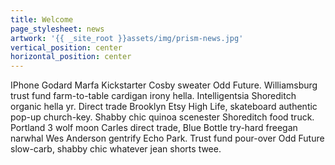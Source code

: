```yaml
---
title: Welcome
page_stylesheet: news
artwork: '{{ _site_root }}assets/img/prism-news.jpg'
vertical_position: center
horizontal_position: center
---
```

IPhone Godard Marfa Kickstarter Cosby sweater Odd Future. Williamsburg trust fund farm-to-table cardigan irony hella. Intelligentsia Shoreditch organic hella yr. Direct trade Brooklyn Etsy High Life, skateboard authentic pop-up church-key. Shabby chic quinoa scenester Shoreditch food truck. Portland 3 wolf moon Carles direct trade, Blue Bottle try-hard freegan narwhal Wes Anderson gentrify Echo Park. Trust fund pour-over Odd Future slow-carb, shabby chic whatever jean shorts twee.